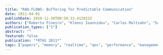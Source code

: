 ```yaml
---
title: "RAD-FLOWS: Buffering for Predictable Communication"
date: 2011-04-01
publishDate: 2019-12-30T00:58:33.412823Z
authors: ["Roberto Pineiro", "Kleoni Ioannidou", "Carlos Maltzahn", "Scott A. Brandt"]
publication_types: ["1"]
abstract: ""
featured: false
publication: "*RTAS 2011*"
tags: ["papers", "memory", "realtime", "qos", "performance", "management"]
---
```


